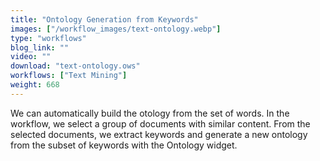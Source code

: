 ```yaml
---
title: "Ontology Generation from Keywords"
images: ["/workflow_images/text-ontology.webp"]
type: "workflows"
blog_link: ""
video: ""
download: "text-ontology.ows"
workflows: ["Text Mining"]
weight: 668
---
```


We can automatically build the otology from the set of words. In the workflow, we select a group of documents with similar content. From the selected documents, we extract keywords and generate a new ontology from the subset of keywords with the Ontology widget.